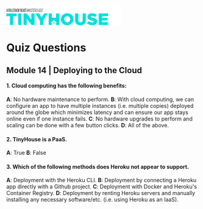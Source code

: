 <img src="../../../images/tinyhouse-logo.png" width="60%"/>

# Quiz Questions

## Module 14 | Deploying to the Cloud

#### 1. Cloud computing has the following benefits:

**A**: No hardware maintenance to perform.
**B**: With cloud computing, we can configure an app to have multiple instances (i.e. multiple copies) deployed around the globe which minimizes latency and can ensure our app stays online even if one instance fails.
**C**: No hardware upgrades to perform and scaling can be done with a few button clicks.
**D**: All of the above.

#### 2. TinyHouse is a PaaS.

**A**: True
**B**: False

#### 3. Which of the following methods does Heroku not appear to support.

**A**: Deployment with the Heroku CLI.
**B**: Deployment by connecting a Heroku app directly with a Github project.
**C**: Deployment with Docker and Heroku's Container Registry.
**D**: Deployment by renting Heroku servers and manually installing any necessary software/etc. (i.e. using Heroku as an IaaS).

